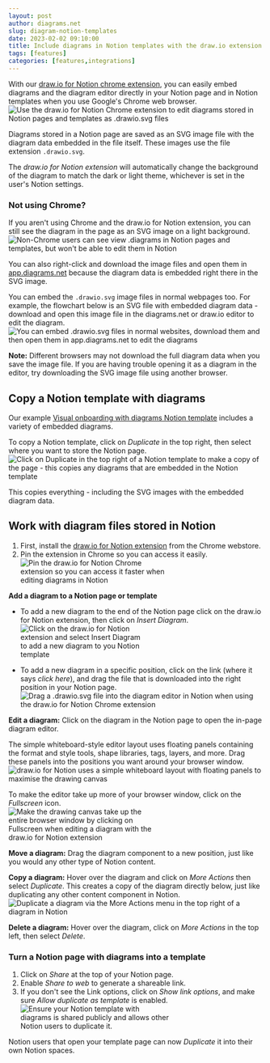 ```yaml
---
layout: post
author: diagrams.net
slug: diagram-notion-templates
date: 2023-02-02 09:10:00
title: Include diagrams in Notion templates with the draw.io extension
tags: [features]
categories: [features,integrations]
---
```


With our [draw.io for Notion chrome extension](https://chrome.google.com/webstore/detail/drawio-for-notion/plhaalebpkihaccllnkdaokdoeaokmle), you can easily embed diagrams and the diagram editor directly in your Notion page and in Notion templates when you use Google's Chrome web browser. 
<br /><img src="/assets/img/blog/drawio-notion-edit-diagram.png" style="width=100%;max-width:600px;height:auto;" alt="Use the draw.io for Notion Chrome extension to edit diagrams stored in Notion pages and templates as .drawio.svg files">

Diagrams stored in a Notion page are saved as an SVG image file with the diagram data embedded in the file itself. These images use the file extension ``.drawio.svg``. 

The _draw.io for Notion extension_ will automatically change the background of the diagram to match the dark or light theme, whichever is set in the user's Notion settings. 

### Not using Chrome?

If you aren't using Chrome and the draw.io for Notion extension, you can still see the diagram in the page as an SVG image on a light background. 
<br /><img src="/assets/img/blog/drawio-notion-onboarding-template.png" style="width=100%;max-width:600px;height:auto;" alt="Non-Chrome users can see view .diagrams in Notion pages and templates, but won't be able to edit them in Notion">

You can also right-click and download the image files and open them in [app.diagrams.net](https://app.diagrams.net) because the diagram data is embedded right there in the SVG image. 

You can embed the ``.drawio.svg`` image files in normal webpages too. For example, the flowchart below is an SVG file with embedded diagram data - download and open this image file in the diagrams.net or draw.io editor to edit the diagram. 
<br /><img src="/assets/img/blog/application-process.drawio.svg" style="width=100%;max-width:600px;height:auto;" alt="You can embed .drawio.svg files in normal websites, download them and then open them in app.diagrams.net to edit the diagrams">

**Note:** Different browsers may not download the full diagram data when you save the image file. If you are having trouble opening it as a diagram in the editor, try downloading the SVG image file using another browser.

## Copy a Notion template with diagrams

Our example [Visual onboarding with diagrams Notion template](https://sudsy-rest-88a.notion.site/Visual-onboarding-with-diagrams-c654d8821c4547c798046359466c14d7) includes a variety of embedded diagrams.

To copy a Notion template, click on _Duplicate_ in the top right, then select where you want to store the Notion page. 
<br /><img src="/assets/img/blog/drawio-notion-template-duplicate.png" style="width=100%;max-width:600px;height:auto;" alt="Click on Duplicate in the top right of a Notion template to make a copy of the page - this copies any diagrams that are embedded in the Notion template">

This copies everything - including the SVG images with the embedded diagram data. 

## Work with diagram files stored in Notion

1. First, install the [draw.io for Notion extension](https://chrome.google.com/webstore/detail/drawio-for-notion/plhaalebpkihaccllnkdaokdoeaokmle) from the Chrome webstore.
2. Pin the extension in Chrome so you can access it easily. 
<br /><img src="/assets/img/blog/drawio-notion-pin-extension.png" style="width=100%;max-width:300px;height:auto;" alt="Pin the draw.io for Notion Chrome extension so you can access it faster when editing diagrams in Notion">

**Add a diagram to a Notion page or template**

* To add a new diagram to the end of the Notion page click on the draw.io for Notion extension, then click on _Insert Diagram_. 
<br /><img src="/assets/img/blog/drawio-notion-insert-diagram.png" style="width=100%;max-width:250px;height:auto;" alt="Click on the draw.io for Notion extension and select Insert Diagram to add a new diagram to you Notion template">

* To add a new diagram in a specific position, click on the link (where it says _click here_), and drag the file that is downloaded into the right position in your Notion page. 
<br /><img src="/assets/img/blog/drawio-notion-insert-downloaded-diagram.gif" style="width=100%;max-width:600px;height:auto;" alt="Drag a .drawio.svg file into the diagram editor in Notion when using the draw.io for Notion Chrome extension">

**Edit a diagram:** Click on the diagram in the Notion page to open the in-page diagram editor. 

The simple whiteboard-style editor layout uses floating panels containing the format and style tools, shape libraries, tags, layers, and more. Drag these panels into the positions you want around your browser window.
<br /><img src="/assets/img/blog/drawio-notion-edit-diagram2.png" style="width=100%;max-width:600px;height:auto;" alt="draw.io for Notion uses a simple whiteboard layout with floating panels to maximise the drawing canvas">

To make the editor take up more of your browser window, click on the _Fullscreen_ icon.
<br /><img src="/assets/img/blog/drawio-notion-edit-diagram-fullscreen.png" style="width=100%;max-width:300px;height:auto;" alt="Make the drawing canvas take up the entire browser window by clicking on Fullscreen when editing a diagram with the draw.io for Notion extension">

**Move a diagram:** Drag the diagram component to a new position, just like you would any other type of Notion content.

**Copy a diagram:** Hover over the diagram and click on _More Actions_ then select _Duplicate_. This creates a copy of the diagram directly below, just like duplicating any other content component in Notion.
<br /><img src="/assets/img/blog/drawio-notion-copy-diagram.png" style="width=100%;max-width:600px;height:auto;" alt="Duplicate a diagram via the More Actions menu in the top right of a diagram in Notion">

**Delete a diagram:** Hover over the diagram, click on _More Actions_ in the top left, then select _Delete_.

### Turn a Notion page with diagrams into a template

1. Click on _Share_ at the top of your Notion page. 
2. Enable _Share to web_ to generate a shareable link. 
3. If you don't see the Link options, click on _Show link options_, and make sure _Allow duplicate as template_ is enabled. 
<br /><img src="/assets/img/blog/drawio-notion-share-as-template.png" style="width=100%;max-width:300px;height:auto;" alt="Ensure your Notion template with diagrams is shared publicly and allows other Notion users to duplicate it.">

Notion users that open your template page can now _Duplicate_ it into their own Notion spaces.
